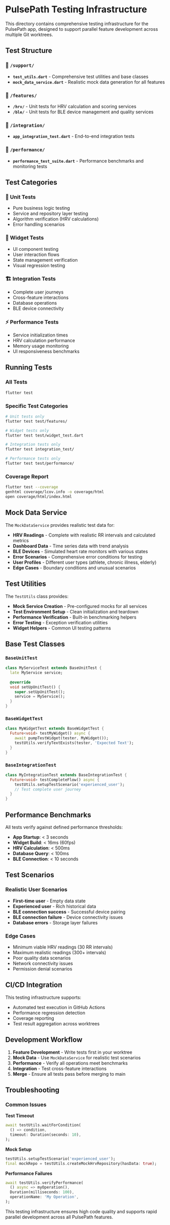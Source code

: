 # PulsePath Testing Infrastructure

This directory contains comprehensive testing infrastructure for the PulsePath app, designed to support parallel feature development across multiple Git worktrees.

## Test Structure

### 📁 `/support/`
- **`test_utils.dart`** - Comprehensive test utilities and base classes
- **`mock_data_service.dart`** - Realistic mock data generation for all features

### 📁 `/features/`
- **`/hrv/`** - Unit tests for HRV calculation and scoring services
- **`/ble/`** - Unit tests for BLE device management and quality services

### 📁 `/integration/`
- **`app_integration_test.dart`** - End-to-end integration tests

### 📁 `/performance/`
- **`performance_test_suite.dart`** - Performance benchmarks and monitoring tests

## Test Categories

### 🔧 Unit Tests
- Pure business logic testing
- Service and repository layer testing
- Algorithm verification (HRV calculations)
- Error handling scenarios

### 🧩 Widget Tests
- UI component testing
- User interaction flows
- State management verification
- Visual regression testing

### 🏗️ Integration Tests
- Complete user journeys
- Cross-feature interactions
- Database operations
- BLE device connectivity

### ⚡ Performance Tests
- Service initialization times
- HRV calculation performance
- Memory usage monitoring
- UI responsiveness benchmarks

## Running Tests

### All Tests
```bash
flutter test
```

### Specific Test Categories
```bash
# Unit tests only
flutter test test/features/

# Widget tests only
flutter test test/widget_test.dart

# Integration tests only
flutter test integration_test/

# Performance tests only
flutter test test/performance/
```

### Coverage Report
```bash
flutter test --coverage
genhtml coverage/lcov.info -o coverage/html
open coverage/html/index.html
```

## Mock Data Service

The `MockDataService` provides realistic test data for:

- **HRV Readings** - Complete with realistic RR intervals and calculated metrics
- **Dashboard Data** - Time series data with trend analysis
- **BLE Devices** - Simulated heart rate monitors with various states
- **Error Scenarios** - Comprehensive error conditions for testing
- **User Profiles** - Different user types (athlete, chronic illness, elderly)
- **Edge Cases** - Boundary conditions and unusual scenarios

## Test Utilities

The `TestUtils` class provides:

- **Mock Service Creation** - Pre-configured mocks for all services
- **Test Environment Setup** - Clean initialization and teardown
- **Performance Verification** - Built-in benchmarking helpers
- **Error Testing** - Exception verification utilities
- **Widget Helpers** - Common UI testing patterns

## Base Test Classes

### `BaseUnitTest`
```dart
class MyServiceTest extends BaseUnitTest {
  late MyService service;
  
  @override
  void setUpUnitTest() {
    super.setUpUnitTest();
    service = MyService();
  }
}
```

### `BaseWidgetTest`
```dart
class MyWidgetTest extends BaseWidgetTest {
  Future<void> testMyWidget() async {
    await pumpTestWidget(tester, MyWidget());
    testUtils.verifyTextExists(tester, 'Expected Text');
  }
}
```

### `BaseIntegrationTest`
```dart
class MyIntegrationTest extends BaseIntegrationTest {
  Future<void> testCompleteFlow() async {
    testUtils.setupTestScenario('experienced_user');
    // Test complete user journey
  }
}
```

## Performance Benchmarks

All tests verify against defined performance thresholds:

- **App Startup**: < 3 seconds
- **Widget Build**: < 16ms (60fps)
- **HRV Calculation**: < 500ms
- **Database Query**: < 100ms
- **BLE Connection**: < 10 seconds

## Test Scenarios

### Realistic User Scenarios
- **First-time user** - Empty data state
- **Experienced user** - Rich historical data
- **BLE connection success** - Successful device pairing
- **BLE connection failure** - Device connectivity issues
- **Database errors** - Storage layer failures

### Edge Cases
- Minimum viable HRV readings (30 RR intervals)
- Maximum realistic readings (300+ intervals)
- Poor quality data scenarios
- Network connectivity issues
- Permission denial scenarios

## CI/CD Integration

This testing infrastructure supports:
- Automated test execution in GitHub Actions
- Performance regression detection
- Coverage reporting
- Test result aggregation across worktrees

## Development Workflow

1. **Feature Development** - Write tests first in your worktree
2. **Mock Data** - Use `MockDataService` for realistic test scenarios
3. **Performance** - Verify all operations meet benchmarks
4. **Integration** - Test cross-feature interactions
5. **Merge** - Ensure all tests pass before merging to main

## Troubleshooting

### Common Issues

**Test Timeout**
```dart
await testUtils.waitForCondition(
  () => condition,
  timeout: Duration(seconds: 10),
);
```

**Mock Setup**
```dart
testUtils.setupTestScenario('experienced_user');
final mockRepo = testUtils.createMockHrvRepository(hasData: true);
```

**Performance Failures**
```dart
await testUtils.verifyPerformance(
  () async => myOperation(),
  Duration(milliseconds: 100),
  operationName: 'My Operation',
);
```

This testing infrastructure ensures high code quality and supports rapid parallel development across all PulsePath features.